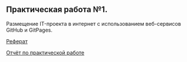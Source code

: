 ## Практическая работа №1.
Размещение IT-проекта в интернет с использованием веб-сервисов GitHub и GitPages.

[Реферат](docs/essay.md) 

[Отчёт по практической работе](https://github.com/Allenykh/IoT-report/edit/main/report.docx) 
